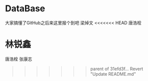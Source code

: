 ﻿# DataBase
大家搞懂了GitHub之后来这里报个到吧
梁焯文
<<<<<<< HEAD
唐浩栓

林锐鑫
=======
唐浩栓
张康志
>>>>>>> parent of 31efd3f... Revert "Update README.md"
